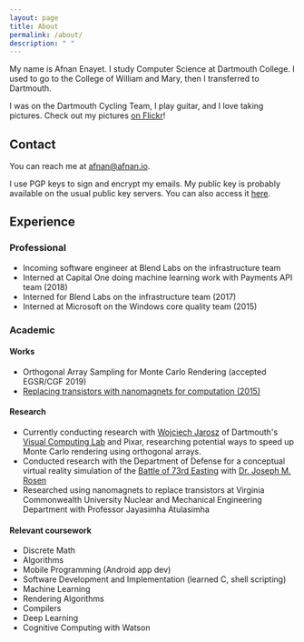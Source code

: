 ```yaml
---
layout: page
title: About
permalink: /about/
description: " "
---
```


My name is Afnan Enayet. I study Computer Science at Dartmouth College.
I used to go to the College of William and Mary, then I transferred to
Dartmouth.

I was on the Dartmouth Cycling Team, I play guitar, and I love taking pictures.
Check out my pictures [on Flickr](https://www.flickr.com/photos/150451945@N05/)!

## Contact

You can reach me at [afnan@afnan.io](mailto:afnan@afnan.io).

I use PGP keys to sign and encrypt my emails. My public key is probably
available on the usual public key servers. You can also access it
[here](/publickey.asc).

## Experience

### Professional

- Incoming software engineer at Blend Labs on the infrastructure team
- Interned at Capital One doing machine learning work with Payments API team
  (2018)
- Interned for Blend Labs on the infrastructure team (2017)
- Interned at Microsoft on the Windows core quality team (2015)

### Academic

#### Works

- Orthogonal Array Sampling for Monte Carlo Rendering (accepted EGSR/CGF 2019)
- [Replacing transistors with nanomagnets for computation
  (2015)](/documents/replacing_transistors_nanomagnets.pdf)

#### Research

- Currently conducting research with [Wojciech Jarosz](https://cs.dartmouth.edu/~wjarosz/)
  of Dartmouth's [Visual Computing Lab](http://vcl.cs.dartmout.edu) and Pixar,
  researching potential ways to speed up Monte Carlo rendering using orthogonal
  arrays.
- Conducted research with the Department of Defense for a conceptual virtual
  reality simulation of the [Battle of 73rd Easting](https://en.wikipedia.org/wiki/Battle_of_73_Easting) with
  [Dr. Joseph M. Rosen](https://engineering.dartmouth.edu/people/faculty/joseph-rose)
- Researched using nanomagnets to replace transistors at Virginia Commonwealth
  University Nuclear and Mechanical Engineering Department with Professor Jayasimha
  Atulasimha

#### Relevant coursework

- Discrete Math
- Algorithms
- Mobile Programming (Android app dev)
- Software Development and Implementation (learned C, shell scripting)
- Machine Learning
- Rendering Algorithms
- Compilers
- Deep Learning
- Cognitive Computing with Watson
